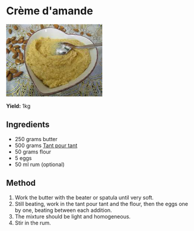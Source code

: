# Crème d'amande

![Name](resources/creme-damande.png)

**Yield:** 1kg

## Ingredients
- 250 grams butter
- 500 grams [Tant pour tant](../../base-ingredients/baking/tant-pour-tant.md)
- 50 grams flour
- 5 eggs
- 50 ml rum (optional)

## Method
1. Work the butter with the beater or spatula until very soft. 
1. Still beating, work in the tant pour tant and the flour, then the eggs one by one, beating between each addition. 
1. The mixture should be light and homogeneous. 
1. Stir in the rum.
